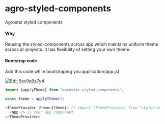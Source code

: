 # agro-styled-components
Agrostar styled components

<h4>Why</h4>
<p>Reusing the styled-components across app which maintains uniform theme across all projects. It has flexibility of setting your own theme.</p>

<h4>Bootstrap code</h4>
<p>Add this code while bootstraping you application(app.js)</p>

[![Edit 5xv9q9z7y4](https://codesandbox.io/static/img/play-codesandbox.svg)](https://codesandbox.io/s/5xv9q9z7y4)



```javascript
import {applyTheme} from "agrostar-styled-components";

const theme = applyTheme();

<ThemeProvider theme={theme}> // import {ThemeProvider} from "styled-components";
  <App /> // Your App component
</ThemeProvider>
```
